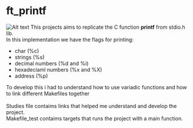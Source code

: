 # ft_printf
<img src="https://game.42sp.org.br/static/assets/achievements/ft_printfe.png" alt="Alt text">
This projects aims to replicate the C function <b>printf</b> from stdio.h lib. <br />
In this implementation we have the flags for printing: 
<ul> 
<li>char (%c) </li>
<li> strings (%s) </li>
<li>decimal numbers (%d and %i) </li>
<li>hexadeciaml numbers (%x and %X) </li>
<li>address (%p) </li>
</ul>
To develop this i had to understand how to use variadic functions and how to link different Makefiles together 
<br />
<br />
Studies file contaims links that helped me understand and develop the project. <br />
Makefile_test contaims targets that runs the project with a main function.
